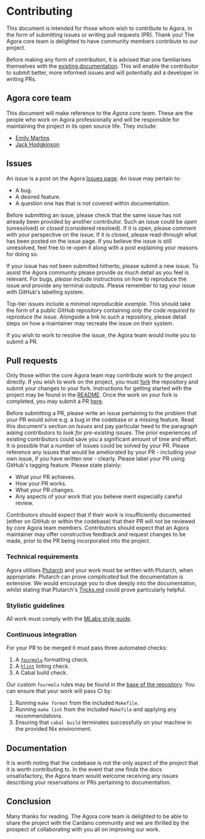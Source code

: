 # Contributing

This document is intended for those whom wish to contribute to Agora, in the form of submitting issues or writing pull requests (PR). Thank you! The Agora core team is delighted to have community members contribute to our project.

Before making any form of contribution, it is advised that one familiarises themselves with the [existing documentation](https://liqwid.notion.site/e85c09d2c9a542b19aac8dd3d6caa98b?v=d863219cd6a14082a661c4959cabd6e7). This will enable the contributor to submit better, more informed issues and will potentially aid a developer in writing PRs.

## Agora core team

This document will make reference to the _Agora core team_. These are the people who work on Agora professionally and will be responsible for maintaining the project in its open source life. They include:

- [Emily Martins](https://github.com/emiflake)
- [Jack Hodgkinson](https://github.com/jhodgdev)

## Issues

An _issue_ is a post on the Agora [Issues page](https://github.com/Liqwid-Labs/agora/issues). An issue may pertain to:

- A bug.
- A desired feature.
- A question one has that is not covered within documentation.

Before submitting an issue, please check that the same issue has not already been provided by another contributor. Such an issue could be _open_ (unresolved) or _closed_ (considered resolved). If it is open, please comment with your perspective on the issue. If it is closed, please read-through what has been posted on the issue page. If you believe the issue is still unresolved, feel free to re-open it along with a post explaining your reasons for doing so.

If your issue has _not_ been submitted hitherto, please submit a new issue. To assist the Agora community please provide _as much_ detail as you feel is relevant. For bugs, _please_ include instructions on how to reproduce the issue and provide any terminal outputs. Please remember to tag your issue with GitHub's labelling system.

Top-tier issues include a _minimal reproducible example_. This should take the form of a public GitHub repository containing _only the code required to reproduce the issue_. Alongside a link to such a repository, please detail steps on how a maintainer may recreate the issue on their system.

If you wish to work to resolve the issue, the Agora team would invite you to submit a PR.

## Pull requests

Only those within the core Agora team may contribute work to the project directly. If you wish to work on the project, you must [fork](https://docs.github.com/en/get-started/quickstart/fork-a-repo) the repository and submit your changes to your fork. Instructions for getting started with the project may be found in the [README](./README.md). Once the work on your fork is completed, you may submit a PR [here](https://github.com/Liqwid-Labs/agora/pulls).

Before submitting a PR, please write an issue pertaining to the problem that your PR would solve e.g. a bug in the codebase or a missing feature. Read this document's section on _Issues_ and pay particular heed to the paragraph asking contributors to _look for pre-existing issues_. The prior experiences of existing contributors could save you a significant amount of time and effort. It is possible that a number of issues could be solved by your PR. Please reference any issues that would be ameliorated by your PR - including your own issue, if you have written one - clearly. Please label your PR using GitHub's tagging feature. Please state plainly:

- What your PR achieves.
- How your PR works.
- What your PR changes.
- Any aspects of your work that you believe merit especially careful review.

Contributors should expect that if their work is insufficiently documented (either on GitHub or within the codebase) that their PR will not be reviewed by core Agora team members. Contributors should expect that an Agora maintainer may offer constructive feedback and request changes to be made, prior to the PR being incorporated into the project.

### Technical requirements

Agora utilises [Plutarch](https://github.com/plutonomicon/plutarch) and your work must be written with Plutarch, when appropriate. Plutarch can prove _complicated_ but the documentation is extensive. We would encourage you to dive deeply into the documentation, whilst stating that Plutarch's [Tricks.md](https://github.com/Plutonomicon/plutarch/blob/master/docs/Tricks.md) could prove particularly helpful.

### Stylistic guidelines

All work must comply with the [MLabs style guide](https://github.com/mlabs-haskell/styleguide/). 

### Continuous integration

For your PR to be merged it must pass three automated checks:

1. A [`fourmolu`](https://github.com/fourmolu/fourmolu) formatting check.
2. A [`hlint`](https://github.com/ndmitchell/hlint) linting check.
3. A Cabal build check.

Our custom `fourmolu` rules may be found in the [base of the repository](./fourmolu.yaml). You can ensure that your work will pass CI by:

1. Running `make format` from the included `Makefile`.
2. Running `make lint` from the included `Makefile` and applying any recommendations.
3. Ensuring that `cabal build` terminates successfully on your machine in the provided Nix environment.

## Documentation

It is worth noting that the codebase is not the only aspect of the project that it is worth contributing to. In the event that one finds the docs unsatisfactory, the Agora team would welcome receiving any issues describing your reservations or PRs pertaining to documentation.

## Conclusion

Many thanks for reading. The Agora core team is delighted to be able to share the project with the Cardano community and we are thrilled by the prospect of collaborating with you all on improving our work.
